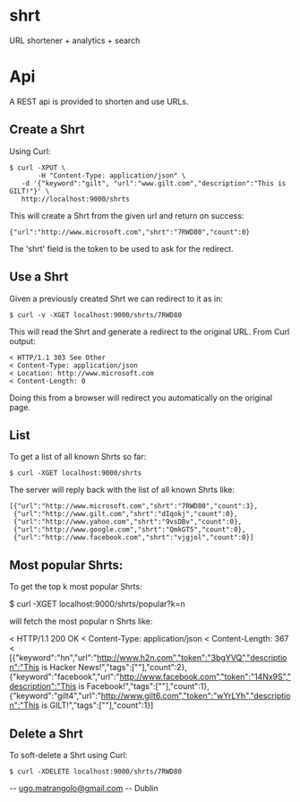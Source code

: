 shrt
====

URL shortener + analytics + search

# Api

A REST api is provided to shorten and use URLs.

## Create a Shrt

Using Curl:

    $ curl -XPUT \
      	   -H "Content-Type: application/json" \
	   -d '{"keyword":"gilt", "url":"www.gilt.com","description":"This is GILT!"}' \
	   http://localhost:9000/shrts

This will create a Shrt from the given url and return on success:

    {"url":"http://www.microsoft.com","shrt":"7RWD80","count":0}

The 'shrt' field is the token to be used to ask for the redirect.

## Use a Shrt

Given a previously created Shrt we can redirect to it as in:

    $ curl -v -XGET localhost:9000/shrts/7RWD80

This will read the Shrt and generate a redirect to the original URL. From Curl output:

    < HTTP/1.1 303 See Other
    < Content-Type: application/json
    < Location: http://www.microsoft.com
    < Content-Length: 0

Doing this from a browser will redirect you automatically on the original page.

## List

To get a list of all known Shrts so far:

    $ curl -XGET localhost:9000/shrts

The server will reply back with the list of all known Shrts like:

    [{"url":"http://www.microsoft.com","shrt":"7RWD80","count":3},
     {"url":"http://www.gilt.com","shrt":"dIqokj","count":0},
     {"url":"http://www.yahoo.com","shrt":"9vsDBv","count":0},
     {"url":"http://www.google.com","shrt":"QmkGT5","count":0},
     {"url":"http://www.facebook.com","shrt":"vjgjol","count":0}]

## Most popular Shrts:

To get the top k most popular Shrts:

   $ curl -XGET localhost:9000/shrts/popular?k=n

will fetch the most popular n Shrts like:

   < HTTP/1.1 200 OK
   < Content-Type: application/json
   < Content-Length: 367
   <
   [{"keyword":"hn","url":"http://www.h2n.com","token":"3bgYVQ","description":"This is Hacker News!","tags":[""],"count":2},
    {"keyword":"facebook","url":"http://www.facebook.com","token":"14Nx9S","description":"This is Facebook!","tags":[""],"count":1},
    {"keyword":"gilt4","url":"http://www.gilt6.com","token":"wYrLYh","description":"This is GILT!","tags":[""],"count":1}]

## Delete a Shrt

To soft-delete a Shrt using Curl:

    $ curl -XDELETE localhost:9000/shrts/7RWD80

-- ugo.matrangolo@gmail.com
-- Dublin
